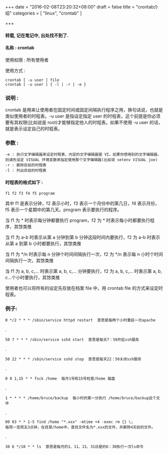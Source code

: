 +++
date = "2016-02-08T23:20:32+08:00"
draft = false
title = "crontab介绍"
categories = [ "linux", "crontab" ]

+++
#### 转载, 记在笔记中, 出处找不到了.

#### 名称 : crontab

使用权限 : 所有使用者

使用方式 :

    crontab [ -u user ] file
    crontab [ -u user ] { -l | -r | -e }
### 说明 :

crontab 是用来让使用者在固定时间或固定间隔执行程序之用，换句话说，也就是类似使用者的时程表。-u user 是指设定指定 user 的时程表，这个前提是你必须要有其权限(比如说是 root)才能够指定他人的时程表。如果不使用 -u user 的话，就是表示设定自己的时程表。

### 参数 :
    -e : 执行文字编辑器来设定时程表，内定的文字编辑器是 VI，如果你想用别的文字编辑器，则请先设定 VISUAL 环境变数来指定使用那个文字编辑器(比如说 setenv VISUAL joe)
    -r : 删除目前的时程表
    -l : 列出目前的时程表
#### 时程表的格式如下 :

    f1 f2 f3 f4 f5 program

  其中 f1 是表示分钟，f2 表示小时，f3 表示一个月份中的第几日，f4 表示月份，f5 表示一个星期中的第几天。program 表示要执行的程序。

  当 f1 为 * 时表示每分钟都要执行 program，f2 为 * 时表示每小时都要执行程序，其馀类推

  当 f1 为 a-b 时表示从第 a 分钟到第 b 分钟这段时间内要执行，f2 为 a-b 时表示从第 a 到第 b 小时都要执行，其馀类推

  当 f1 为 */n 时表示每 n 分钟个时间间隔执行一次，f2 为 */n 表示每 n 小时个时间间隔执行一次，其馀类推

  当 f1 为 a, b, c,... 时表示第 a, b, c,... 分钟要执行，f2 为 a, b, c,... 时表示第 a, b, c...个小时要执行，其馀类推

  使用者也可以将所有的设定先存放在档案 file 中，用 crontab file 的方式来设定时程表。


### 例子:

    0 */2 * * * /sbin/service httpd restart  意思是每两个小时重启一次apache
.

    50 7 * * * /sbin/service sshd start  意思是每天7：50开启ssh服务
.

    50 22 * * * /sbin/service sshd stop  意思是每天22：50关闭ssh服务
.

    0 0 1,15 * * fsck /home  每月1号和15号检查/home 磁盘
.

    1 * * * * /home/bruce/backup  每小时的第一分执行 /home/bruce/backup这个文件
.

    00 03 * * 1-5 find /home "*.xxx" -mtime +4 -exec rm {} \;
    每周一至周五3点钟，在目录/home中，查找文件名为*.xxx的文件，并删除4天前的文件。
.

    30 6 */10 * * ls  意思是每月的1、11、21、31日是的6：30执行一次ls命令